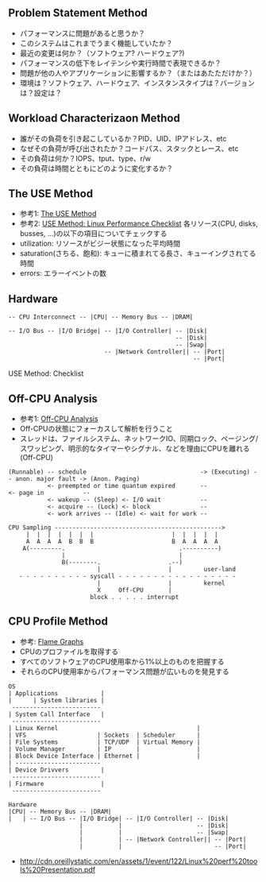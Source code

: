 ##


## Problem Statement Method
* パフォーマンスに問題があると思うか？
* このシステムはこれまでうまく機能していたか？
* 最近の変更は何か？（ソフトウェア? ハードウェア?)
* パフォーマンスの低下をレイテンシや実行時間で表現できるか？
* 問題が他の人やアプリケーションに影響するか？（またはあたただけか？）
* 環境は？ソフトウェア、ハードウェア、インスタンスタイプは？バージョンは？設定は？


## Workload Characterizaon Method
* 誰がその負荷を引き起こしているか？PID、UID、IPアドレス、etc
* なぜその負荷が呼び出されたか？コードパス、スタックとレース、etc
* その負荷は何か？IOPS、tput、type、r/w
* その負荷は時間とともにどのように変化するか？


## The USE Method
* 参考1: [The USE Method](http://www.brendangregg.com/usemethod.html)
* 参考2: [USE Method: Linux Performance Checklist](http://www.brendangregg.com/USEmethod/use-linux.html)
各リソース(CPU, disks, busses, ...)の以下の項目についてチェックする
* utilization: リソースがビジー状態になった平均時間
* saturation(さちる、飽和): キューに積まれてる長さ、キューイングされてる時間
* errors: エラーイベントの数

## Hardware
```
-- CPU Interconnect -- |CPU| -- Memory Bus -- |DRAM|

-- I/O Bus -- |I/O Bridge| -- |I/O Controller| -- |Disk|
                                               -- |Disk|
                                               -- |Swap|
                           -- |Network Controller|| -- |Port|
                                                    -- |Port|
```

USE Method: Checklist


## Off-CPU Analysis
* 参考1: [Off-CPU Analysis](http://www.brendangregg.com/offcpuanalysis.html)
* Off-CPUの状態にフォーカスして解析を行うこと
* スレッドは、ファイルシステム、ネットワークIO、同期ロック、ページング/スワッピング、明示的なタイマーやシグナル、などを理由にCPUを離れる(Off-CPU)

```
(Runnable) -- schedule                                -> (Executing) -- anon. major fault -> (Anon. Paging)
           <- preempted or time quantum expired       --             <- page in           --
           <- wakeup -- (Sleep) <- I/O wait           --
           <- acquire -- (Lock) <- block              --
           <- work arrives -- (Idle) <- wait for work --

CPU Sampling ----------------------------------------------->
     |  |  |  |  |  |  |                      |  |  |  |  |         
     A  A  A  A  B  B  B                      B  A  A  A  A         
    A(---------.                                .----------)        
               |                                |                   
               B(--------.                   .--)                   
                         |                   |         user-land    
   - - - - - - - - - - syscall - - - - - - - - - - - - - - - - -    
                         |                   |         kernel       
                         X     Off-CPU       |                      
                       block . . . . . interrupt           
```

## CPU Profile Method
* 参考: [Flame Graphs](http://www.brendangregg.com/flamegraphs.html)
* CPUのプロファイルを取得する
* すべてのソフトウェアのCPU使用率から1%以上のものを把握する
* それらのCPU使用率からパフォーマンス問題が広いものを発見する



```
OS
| Applications            |
|      | System libraries |
 -------------------------
| System Call Interface   |
 -------------------------
| Linux Kernel                                       |
| VFS                    | Sockets  | Scheduler      |
| File Systems           | TCP/UDP  | Virtual Memory |
| Volume Manager         | IP       |                |
| Block Device Interface | Ethernet |                |
| ------------------------
| Device Drivvers         |
 -------------------------
| Firmware                |
 -------------------------

Hardware
|CPU| -- Memory Bus -- |DRAM|
|   | -- I/O Bus -- |I/O Bridge| -- |I/O Controller| -- |Disk|
                    |          |                     -- |Disk|
                    |          |                     -- |Swap|
                    |          | -- |Network Controller|| -- |Port|
                    |          |                          -- |Port|
```



* http://cdn.oreillystatic.com/en/assets/1/event/122/Linux%20perf%20tools%20Presentation.pdf
